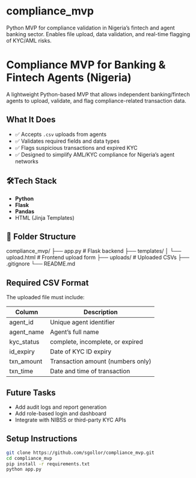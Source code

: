 # compliance_mvp
Python MVP for compliance validation in Nigeria’s fintech and agent banking sector. Enables file upload, data validation, and real-time flagging of KYC/AML risks.

# Compliance MVP for Banking & Fintech Agents (Nigeria)

A lightweight Python-based MVP that allows independent banking/fintech agents to upload, validate, and flag compliance-related transaction data.

## What It Does

- ✅ Accepts `.csv` uploads from agents
- ✅ Validates required fields and data types
- ✅ Flags suspicious transactions and expired KYC
- ✅ Designed to simplify AML/KYC compliance for Nigeria’s agent networks

## 🛠Tech Stack

- **Python**
- **Flask**
- **Pandas**
- HTML (Jinja Templates)

## 📁 Folder Structure

compliance_mvp/
├── app.py # Flask backend
├── templates/
│ └── upload.html # Frontend upload form
├── uploads/ # Uploaded CSVs
├── .gitignore
└── README.md


## Required CSV Format

The uploaded file must include:

| Column       | Description                       |
|--------------|------------------------------------|
| agent_id     | Unique agent identifier            |
| agent_name   | Agent’s full name                  |
| kyc_status   | complete, incomplete, or expired   |
| id_expiry    | Date of KYC ID expiry              |
| txn_amount   | Transaction amount (numbers only)  |
| txn_time     | Date and time of transaction       |

## Future Tasks

- Add audit logs and report generation
- Add role-based login and dashboard
- Integrate with NIBSS or third-party KYC APIs

## Setup Instructions

```bash
git clone https://github.com/sgollor/compliance_mvp.git
cd compliance_mvp
pip install -r requirements.txt
python app.py
